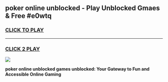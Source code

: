 
## poker online unblocked - Play Unblocked Gmaes & Free #e0wtq
<h3>
<a href="https://news.freeplayer.one?title=poker_online_unblocked&ref=03M">CLICK TO PLAY</a></h3>
<hr>

<h3>
<a href="https://news.freeplayer.one?title=poker_online_unblocked&ref=03M">CLICK 2 PLAY</a>
  
</h3>

<a href="https://news.freeplayer.one?title=poker_online_unblocked&ref=03M"><img src="https://clearcache.store/games.png"></a>


**poker online unblocked games unblocked: Your Gateway to Fun and Accessible Online Gaming**
